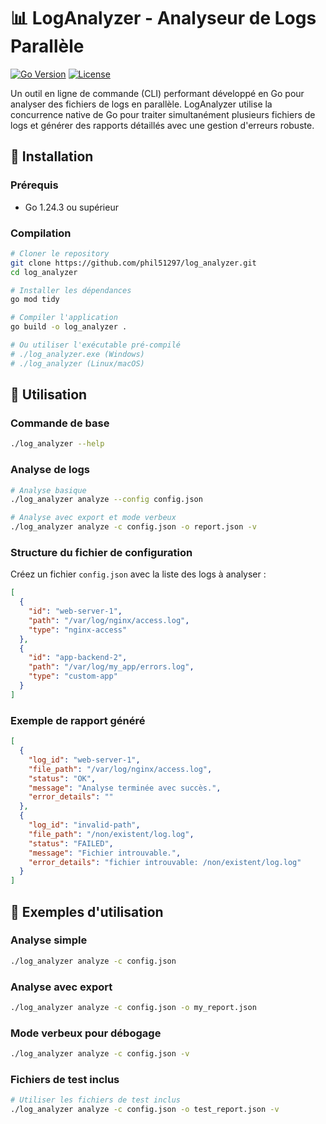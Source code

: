 # 📊 LogAnalyzer - Analyseur de Logs Parallèle

[![Go Version](https://img.shields.io/badge/go-1.24.3-blue.svg)](https://golang.org)
[![License](https://img.shields.io/badge/license-MIT-green.svg)](LICENSE)

Un outil en ligne de commande (CLI) performant développé en Go pour analyser des fichiers de logs en parallèle. LogAnalyzer utilise la concurrence native de Go pour traiter simultanément plusieurs fichiers de logs et générer des rapports détaillés avec une gestion d'erreurs robuste.


## 🚀 Installation

### Prérequis

- Go 1.24.3 ou supérieur

### Compilation

```bash
# Cloner le repository
git clone https://github.com/phil51297/log_analyzer.git
cd log_analyzer

# Installer les dépendances
go mod tidy

# Compiler l'application
go build -o log_analyzer .

# Ou utiliser l'exécutable pré-compilé
# ./log_analyzer.exe (Windows)
# ./log_analyzer (Linux/macOS)
```

## 📖 Utilisation

### Commande de base

```bash
./log_analyzer --help
```

### Analyse de logs

```bash
# Analyse basique
./log_analyzer analyze --config config.json

# Analyse avec export et mode verbeux
./log_analyzer analyze -c config.json -o report.json -v
```

### Structure du fichier de configuration

Créez un fichier `config.json` avec la liste des logs à analyser :

```json
[
  {
    "id": "web-server-1",
    "path": "/var/log/nginx/access.log",
    "type": "nginx-access"
  },
  {
    "id": "app-backend-2",
    "path": "/var/log/my_app/errors.log",
    "type": "custom-app"
  }
]
```

### Exemple de rapport généré

```json
[
  {
    "log_id": "web-server-1",
    "file_path": "/var/log/nginx/access.log",
    "status": "OK",
    "message": "Analyse terminée avec succès.",
    "error_details": ""
  },
  {
    "log_id": "invalid-path",
    "file_path": "/non/existent/log.log",
    "status": "FAILED",
    "message": "Fichier introuvable.",
    "error_details": "fichier introuvable: /non/existent/log.log"
  }
]
```


## 📝 Exemples d'utilisation

### Analyse simple

```bash
./log_analyzer analyze -c config.json
```

### Analyse avec export

```bash
./log_analyzer analyze -c config.json -o my_report.json
```

### Mode verbeux pour débogage

```bash
./log_analyzer analyze -c config.json -v
```

### Fichiers de test inclus

```bash
# Utiliser les fichiers de test inclus
./log_analyzer analyze -c config.json -o test_report.json -v
```
